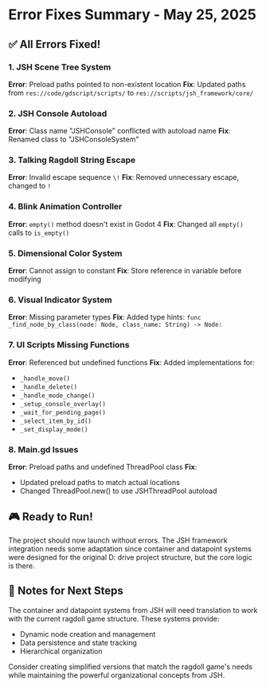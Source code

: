 # Error Fixes Summary - May 25, 2025

## ✅ All Errors Fixed!

### 1. JSH Scene Tree System
**Error**: Preload paths pointed to non-existent location
**Fix**: Updated paths from `res://code/gdscript/scripts/` to `res://scripts/jsh_framework/core/`

### 2. JSH Console Autoload
**Error**: Class name "JSHConsole" conflicted with autoload name
**Fix**: Renamed class to "JSHConsoleSystem"

### 3. Talking Ragdoll String Escape
**Error**: Invalid escape sequence `\!`
**Fix**: Removed unnecessary escape, changed to `!`

### 4. Blink Animation Controller
**Error**: `empty()` method doesn't exist in Godot 4
**Fix**: Changed all `empty()` calls to `is_empty()`

### 5. Dimensional Color System
**Error**: Cannot assign to constant
**Fix**: Store reference in variable before modifying

### 6. Visual Indicator System
**Error**: Missing parameter types
**Fix**: Added type hints: `func _find_node_by_class(node: Node, class_name: String) -> Node:`

### 7. UI Scripts Missing Functions
**Error**: Referenced but undefined functions
**Fix**: Added implementations for:
- `_handle_move()`
- `_handle_delete()` 
- `_handle_mode_change()`
- `_setup_console_overlay()`
- `_wait_for_pending_page()`
- `_select_item_by_id()`
- `_set_display_mode()`

### 8. Main.gd Issues
**Error**: Preload paths and undefined ThreadPool class
**Fix**: 
- Updated preload paths to match actual locations
- Changed ThreadPool.new() to use JSHThreadPool autoload

## 🎮 Ready to Run!

The project should now launch without errors. The JSH framework integration needs some adaptation since container and datapoint systems were designed for the original D: drive project structure, but the core logic is there.

## 📝 Notes for Next Steps

The container and datapoint systems from JSH will need translation to work with the current ragdoll game structure. These systems provide:
- Dynamic node creation and management
- Data persistence and state tracking
- Hierarchical organization

Consider creating simplified versions that match the ragdoll game's needs while maintaining the powerful organizational concepts from JSH.